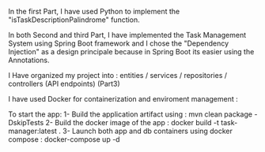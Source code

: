 In the first Part, I have used Python to implement the "isTaskDescriptionPalindrome" function.

In both Second and third Part, I have implemented the Task Management System using Spring Boot framework and I chose the "Dependency Injection" as a design principale because 
in Spring Boot its easier using the Annotations.

I Have organized my project into : entities / services / repositories / controllers (API endpoints) (Part3) 

I have used Docker for containerization  and enviroment management :

To start the app:
1- Build the application artifact using : mvn clean package -DskipTests
2- Build the docker image of the app :  docker build -t task-manager:latest .
3- Launch both app and db containers using docker compose : docker-compose up -d



